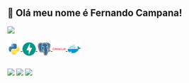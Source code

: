 ## 👋 Olá meu nome é Fernando Campana!

<div>
   <a href="https://github.com/campanafernando">
 <img height="150em" src="https://github-readme-stats.vercel.app/api/top-langs/?username=campanafernando&layout=compact&langs_count=7&theme=merko"/> 
</div>
<div style="display: inline_block"><br>
  <img align="center" alt="campana-Python" height="30" width="30" src="https://raw.githubusercontent.com/devicons/devicon/master/icons/python/python-original.svg">
  <img align="center" alt="campana-FASTAPI" height="30" width="30" src="https://github.com/devicons/devicon/blob/master/icons/fastapi/fastapi-original.svg">
  <img align="center" alt="campana-POSTGRES" height="30" width="30" src="https://github.com/devicons/devicon/blob/master/icons/postgresql/postgresql-original.svg">
  <img align="center" alt="campana-POSTGRES" height="30" width="30" src="https://github.com/devicons/devicon/blob/master/icons/oracle/oracle-original.svg">
  <img align="center" alt="campana-DOCKER" height="30" width="30" src="https://github.com/devicons/devicon/blob/master/icons/docker/docker-plain.svg">
<!--   <img align="center" alt="campana-GIT" height="30" width="30" src="https://github.com/devicons/devicon/blob/master/icons/git/git-original.svg"> -->
</div>
  
  ##
  
   <div> 
  <a href = "mailto:fernandocampana@gmail.com"><img src="https://img.shields.io/badge/-Gmail-%23333?style=for-the-badge&logo=gmail&logoColor=white" target="_blank"></a>
  <a href="https://www.linkedin.com/in/campanafernandodev" target="_blank"><img src="https://img.shields.io/badge/-LinkedIn-%230077B5?style=for-the-badge&logo=linkedin&logoColor=white" target="_blank"></a>
  <a href="https://www.instagram.com/fernandocmpn/" target="_blank"><img src="https://img.shields.io/badge/-Instagram-%23E4405F?style=for-the-badge&logo=instagram&logoColor=white" target="_blank"></a>
 
</div>
